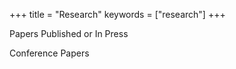 +++
title = "Research"
keywords = ["research"]
+++

Papers Published or In Press


Conference Papers



